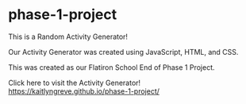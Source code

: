 # phase-1-project

This is a Random Activity Generator! 

Our Activity Generator was created using JavaScript, HTML, and CSS. 

This was created as our Flatiron School End of Phase 1 Project.

Click here to visit the Activity Generator!
https://kaitlyngreve.github.io/phase-1-project/
